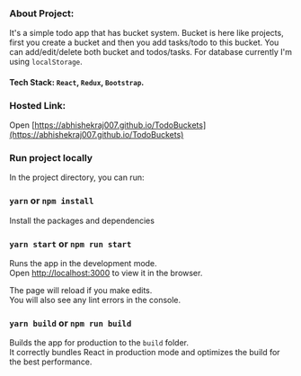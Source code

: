 ### About Project:

It's a simple todo app that has bucket system. Bucket is here like projects, first you create a bucket and then you add tasks/todo to this bucket. You can add/edit/delete both bucket and todos/tasks. For database currently I'm using `localStorage`.

#### Tech Stack: `React`, `Redux`, `Bootstrap`.

### Hosted Link:

Open [https://abhishekraj007.github.io/TodoBuckets](https://abhishekraj007.github.io/TodoBuckets)

### Run project locally

In the project directory, you can run:

### `yarn` or `npm install`

Install the packages and dependencies

### `yarn start` or `npm run start`

Runs the app in the development mode.<br />
Open [http://localhost:3000](http://localhost:3000) to view it in the browser.

The page will reload if you make edits.<br />
You will also see any lint errors in the console.

### `yarn build` or `npm run build`

Builds the app for production to the `build` folder.<br />
It correctly bundles React in production mode and optimizes the build for the best performance.
